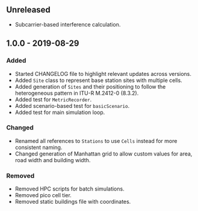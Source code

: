 ## Unreleased
- Subcarrier-based interference calculation.

## 1.0.0 - 2019-08-29

### Added
- Started CHANGELOG file to highlight relevant updates across versions.
- Added `Site` class to represent base station sites with multiple cells.
- Added generation of `Sites` and their positioning to follow the heterogeneous pattern in ITU-R M.2412-0 (8.3.2).
- Added test for `MetricRecorder`.
- Added scenario-based test for `basicScenario`.
- Added test for main simulation loop.

### Changed
- Renamed all references to `Stations` to use `Cells` instead for more consistent naming.
- Changed generation of Manhattan grid to allow custom values for area, road width and building width.

### Removed 
- Removed HPC scripts for batch simulations.
- Removed pico cell tier.
- Removed static buildings file with coordinates.
